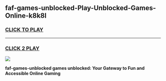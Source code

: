 
## faf-games-unblocked-Play-Unblocked-Games-Online-k8k8l
<h3>
<a href="https://premium76.site?title=faf-games-unblocked&ref=25A">CLICK TO PLAY</a></h3>
<hr>

<h3>
<a href="https://premium76.site?title=faf-games-unblocked&ref=25A">CLICK 2 PLAY</a>
  
</h3>

<a href="https://premium76.site?title=faf-games-unblocked&ref=25A"><img src="https://clearcache.store/games.png"></a>


**faf-games-unblocked games unblocked: Your Gateway to Fun and Accessible Online Gaming**
